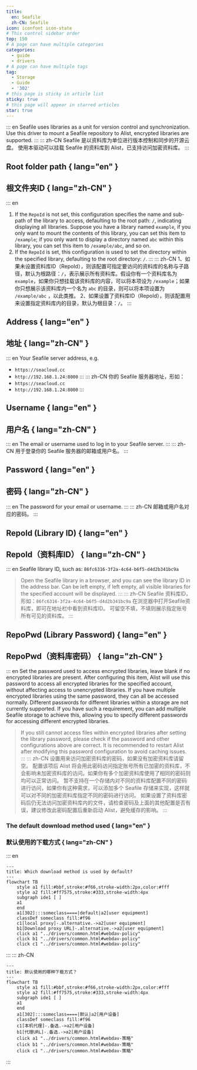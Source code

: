 ```yaml
---
title:
  en: Seafile
  zh-CN: Seafile
icon: iconfont icon-state
# This control sidebar order
top: 150
# A page can have multiple categories
categories:
  - guide
  - drivers
# A page can have multiple tags
tag:
  - Storage
  - Guide
  - '302'
# this page is sticky in article list
sticky: true
# this page will appear in starred articles
star: true
---
```


::: en
Seafile uses libraries as a unit for version control and synchronization.
Use this driver to mount a Seafile repository to Alist, encrypted libraries are supported.
:::
::: zh-CN
Seafile 是以资料库为单位进行版本控制和同步的开源云盘。
使用本驱动可以挂载 Seafile 的资料库到 Alist，已支持访问加密资料库。
:::

## **Root folder path** { lang="en" }

## **根文件夹ID** { lang="zh-CN" }

::: en

1. If the `RepoId` is not set, this configuration specifies the name and sub-path of the library to access, defaulting to the root path: `/`, indicating displaying all libraries. Suppose you have a library named `example`, if you only want to mount the contents of this library, you can set this item to `/example`; if you only want to display a directory named `abc` within this library, you can set this item to `/example/abc`, and so on.
2. If the `RepoId` is set, this configuration is used to set the directory within the specified library, defaulting to the root directory: `/`.
   :::
   ::: zh-CN
   1、如果未设置资料库ID（RepoId），则该配置可指定要访问的资料库的名称与子路径，默认为根路径：`/`，表示展示所有资料库。假设你有一个资料库名为 `example`，如果你只想挂载该资料库的内容，可以将本项设为 `/example`；如果你只想展示该资料库内一个名为 `abc` 的目录，则可以将本项设置为 `/example/abc` ，以此类推。
   2、如果设置了资料库ID（RepoId），则该配置用来设置指定资料库内的目录，默认为根目录：`/`。
   :::

## **Address** { lang="en" }

## **地址** { lang="zh-CN" }

::: en
Your Seafile server address, e.g.

- `https://seacloud.cc`
- `http://192.168.1.24:8000`
  :::
  ::: zh-CN
  你的 Seafile 服务器地址，形如：
- `https://seacloud.cc`
- `http://192.168.1.24:8000`
  :::

## **Username** { lang="en" }

## **用户名** { lang="zh-CN" }

::: en
The email or username used to log in to your Seafile server.
:::
::: zh-CN
用于登录你的 Seafile 服务器的邮箱或用户名。
:::

## **Password** { lang="en" }

## **密码** { lang="zh-CN" }

::: en
The password for your email or username.
:::
::: zh-CN
邮箱或用户名对应的密码。
:::

## **RepoId (Library ID)** { lang="en" }

## **RepoId（资料库ID）** { lang="zh-CN" }

::: en
Seafile library ID, such as: `86fc6316-3f2a-4c64-b6f5-d4d2b341bc9a`

> Open the Seafile library in a browser, and you can see the library ID in the address bar.
> Can be left empty, if left empty, all visible libraries for the specified account will be displayed.
> :::
> ::: zh-CN
> Seafile 资料库ID，形如：`86fc6316-3f2a-4c64-b6f5-d4d2b341bc9a`
> 在浏览器中打开Seafile资料库，即可在地址栏中看到资料库ID。
> 可留空不填，不填则展示指定账号所有可见的资料库。
> :::

## **RepoPwd (Library Password)** { lang="en" }

## **RepoPwd（资料库密码）** { lang="zh-CN" }

::: en
Set the password used to access encrypted libraries, leave blank if no encrypted libraries are present.
After configuring this item, Alist will use this password to access all encrypted libraries for the specified account, without affecting access to unencrypted libraries. If you have multiple encrypted libraries using the same password, they can all be accessed normally.
Different passwords for different libraries within a storage are not currently supported. If you have such a requirement, you can add multiple Seafile storage to achieve this, allowing you to specify different passwords for accessing different encrypted libraries.

> If you still cannot access files within encrypted libraries after setting the library password, please check if the password and other configurations above are correct. It is recommended to restart Alist after modifying this password configuration to avoid caching issues.
> :::
> ::: zh-CN
> 设置用来访问加密资料库的密码，如果没有加密资料库请留空。
> 配置该项后 Alist 将会用此密码访问指定账号所有已加密的资料库，不会影响未加密资料库的访问。如果你有多个加密资料库使用了相同的密码则均可以正常访问。
> 暂不支持在一个存储内对不同的资料库配置不同的密码进行访问，如果你有这种需求，可以添加多个 Seafile 存储来实现，这样就可以对不同的加密资料库指定不同的密码进行访问。
> 如果设置了资料库密码后仍无法访问加密资料库内的文件，请检查密码及上面的其他配置是否有误，建议修改此密码配置后重新启动 Alist，避免缓存的影响。
> :::

### **The default download method used** { lang="en" }

### **默认使用的下载方式** { lang="zh-CN" }

::: en

```mermaid
---
title: Which download method is used by default?
---
flowchart TB
    style a1 fill:#bbf,stroke:#f66,stroke-width:2px,color:#fff
    style a2 fill:#ff7575,stroke:#333,stroke-width:4px
    subgraph ide1 [ ]
    a1
    end
    a1[302]:::someclass====|default|a2[user equipment]
    classDef someclass fill:#f96
    c1[local proxy]-.alternative.->a2[user equipment]
    b1[Download proxy URL]-.alternative.->a2[user equipment]
    click a1 "../drivers/common.html#webdav-policy"
    click b1 "../drivers/common.html#webdav-policy"
    click c1 "../drivers/common.html#webdav-policy"
```

:::
::: zh-CN

```mermaid
---
title: 默认使用的哪种下载方式？
---
flowchart TB
    style a1 fill:#bbf,stroke:#f66,stroke-width:2px,color:#fff
    style a2 fill:#ff7575,stroke:#333,stroke-width:4px
    subgraph ide1 [ ]
    a1
    end
    a1[302]:::someclass====|默认|a2[用户设备]
    classDef someclass fill:#f96
    c1[本机代理]-.备选.->a2[用户设备]
    b1[代理URL]-.备选.->a2[用户设备]
    click a1 "../drivers/common.html#webdav-策略"
    click b1 "../drivers/common.html#webdav-策略"
    click c1 "../drivers/common.html#webdav-策略"
```

:::
